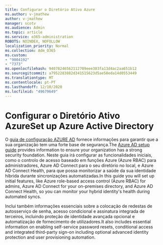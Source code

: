 ```yaml
---
title: Configurar o Diretório Ativo Azure
ms.author: v-jmathew
author: v-jmathew
manager: scotv
ms.audience: Admin
ms.topic: article
ms.service: o365-administration
ROBOTS: NOINDEX, NOFOLLOW
localization_priority: Normal
ms.collection: Adm_O365
ms.custom:
- "9004192"
- "7373"
ms.openlocfilehash: 94078246562112709eee303fa13d4ac2aa651b12
ms.sourcegitcommit: a7952283882d341515623d5ae58eda14d0553449
ms.translationtype: MT
ms.contentlocale: pt-PT
ms.lasthandoff: 12/10/2020
ms.locfileid: "49679649"
---
```

# <a name="set-up-azure-active-directory"></a><span data-ttu-id="14fcb-102">Configurar o Diretório Ativo Azure</span><span class="sxs-lookup"><span data-stu-id="14fcb-102">Set up Azure Active Directory</span></span>

<span data-ttu-id="14fcb-103">O [guia de configuração AZURE AD](https://go.microsoft.com/fwlink/?linkid=2134390) fornece informações para garantir que a sua organização tem uma forte base de segurança.</span><span class="sxs-lookup"><span data-stu-id="14fcb-103">The [Azure AD setup guide](https://go.microsoft.com/fwlink/?linkid=2134390) provides information to ensure your organization has a strong security foundation.</span></span> <span data-ttu-id="14fcb-104">Neste guia irá configurar as funcionalidades iniciais, como o controlo de acesso baseado em funções Azure (Azure RBAC) para administradores, Azure AD Connect para o seu diretório no local, e Azure AD Connect Health, para que possa monitorizar a saúde da sua identidade híbrida durante sincronizações automatizadas.</span><span class="sxs-lookup"><span data-stu-id="14fcb-104">In this guide you will set up initial features, like Azure role-based access control (Azure RBAC) for admins, Azure AD Connect for your on-premises directory, and Azure AD Connect Health, so you can monitor your hybrid identity's health during automated syncs.</span></span>

<span data-ttu-id="14fcb-105">Inclui também informações essenciais sobre a colocação de redestas de autosserviço de senha, acesso condicional e assinatura integrada de terceiros, incluindo proteção de identidade avançada opcional e automatização de fornecimento de utilizadores.</span><span class="sxs-lookup"><span data-stu-id="14fcb-105">It also includes essential information on enabling self-service password resets, conditional access and integrated third-party sign-on including optional advanced identity protection and user provisioning automation.</span></span>
